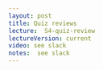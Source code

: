 ```yaml
---
layout: post
title: Quiz reviews
lecture:  S4-quiz-review
lectureVersion: current
video: see slack   
notes:  see slack 
---
```

